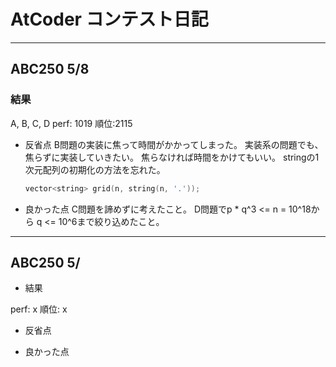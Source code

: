 # AtCoder コンテスト日記

___

## ABC250 5/8

### 結果

A, B, C, D
perf: 1019
順位:2115

- 反省点
  B問題の実装に焦って時間がかかってしまった。
  実装系の問題でも、焦らずに実装していきたい。
  焦らなければ時間をかけてもいい。
  stringの1次元配列の初期化の方法を忘れた。

  ~~~~cpp
  vector<string> grid(n, string(n, '.'));
  ~~~~

- 良かった点
  C問題を諦めずに考えたこと。
  D問題でp * q^3 <= n = 10^18から
  q <= 10^6まで絞り込めたこと。

___

## ABC250 5/

- 結果

perf: x
順位: x

- 反省点

- 良かった点
